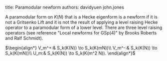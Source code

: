 title: Paramodular newform
authors:
    davidyuen
    john.jones

A <a class="knowl-title" knowl="mf.siegel.group.paramodular">paramodular form</a> on $K(N)$
that is a Hecke eigenform
is a newform if it is not a
<a class="knowl-title" knowl="mf.siegel.lift.gritsenko">Gritsenko Lift</a>
and it is not
the result of applying
a level raising Hecke operator to a paramodular form
of a lower level.
There are three level raising operators
(see reference
"Local newforms for GSp(4)"
 by Brooks Roberts and Ralf Schmidt).

$\begin{align*}
V_m^+:& S_k(K(N)) \to S_k(K(mN))\\
V_m^-:& S_k(K(N)) \to S_k(K(mN))\\
U_m:& S_k(K(N)) \to S_k(K(m^2 N)).
\end{align*}$
